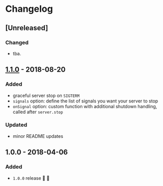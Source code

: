 # Changelog

## [Unreleased]

### Changed
- tba.


## [1.1.0](https://github.com/fs-opensource/hapi-pulse/compare/v1.0.0...v1.1.0) - 2018-08-20

### Added
- graceful server stop on `SIGTERM`
- `signals` option: define the list of signals you want your server to stop
- `onSignal` option: custom function with additional shutdown handling, called after `server.stop`

### Updated
- minor README updates


## 1.0.0 - 2018-04-06

### Added
- `1.0.0` release 🚀 🎉
